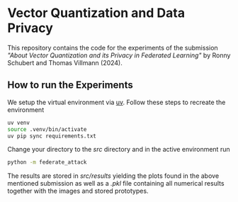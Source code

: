 # Vector Quantization and Data Privacy
This repository contains the code for the experiments of the submission *"About Vector Quantization and its Privacy in Federated Learning"* by Ronny Schubert and Thomas Villmann (2024).

## How to run the Experiments
We setup the virtual environment via [uv](https://github.com/astral-sh/uv). Follow these steps to recreate the environment

```bash
uv venv
source .venv/bin/activate
uv pip sync requirements.txt
```

Change your directory to the *src* directory and in the active environment run
```bash
python -m federate_attack
```
The results are stored in *src/results* yielding the plots found in the above mentioned submission as well as a *.pkl* file containing all numerical results together with the images and stored prototypes.
